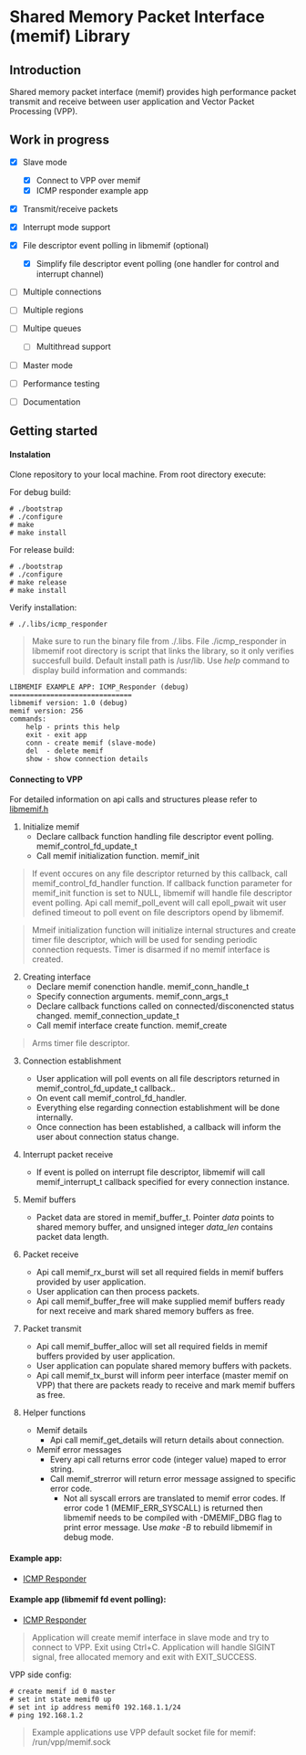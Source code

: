 Shared Memory Packet Interface (memif) Library
==============================================
## Introduction

Shared memory packet interface (memif) provides high performance packet transmit and receive between user application and Vector Packet Processing (VPP). 

## Work in progress

- [x] Slave mode
  - [x] Connect to VPP over memif
  - [x] ICMP responder example app
- [x] Transmit/receive packets
- [x] Interrupt mode support
- [x] File descriptor event polling in libmemif (optional)
  - [x] Simplify file descriptor event polling (one handler for control and interrupt channel)
- [ ] Multiple connections
- [ ] Multiple regions
- [ ] Multipe queues
  - [ ] Multithread support
- [ ] Master mode
- [ ] Performance testing
- [ ] Documentation


## Getting started

#### Instalation

Clone repository to your local machine. From root directory execute:

For debug build:
```
# ./bootstrap
# ./configure
# make
# make install
```
    
For release build:
```
# ./bootstrap
# ./configure
# make release
# make install
```
Verify installation:
```
# ./.libs/icmp_responder
```
> Make sure to run the binary file from ./.libs. File ./icmp\_responder in libmemif root directory is script that links the library, so it only verifies succesfull build. Default install path is /usr/lib.
Use _help_ command to display build information and commands:
```
LIBMEMIF EXAMPLE APP: ICMP_Responder (debug)
==============================
libmemif version: 1.0 (debug)
memif version: 256
commands:
    help - prints this help
    exit - exit app
    conn - create memif (slave-mode)
    del  - delete memif
    show - show connection details
```

#### Connecting to VPP

For detailed information on api calls and structures please refer to [libmemif.h](src/libmemif.h)

1. Initialize memif
   - Declare callback function handling file descriptor event polling. memif\_control\_fd\_update\_t
   - Call memif initialization function. memif_init
   
> If event occures on any file descriptor returned by this callback, call memif\_control\_fd\_handler function. 
> If callback function parameter for memif\_init function is set to NULL, libmemif will handle file descriptor event polling.
  Api call memif\_poll\_event will call epoll\_pwait wit user defined timeout to poll event on file descriptors opend by libmemif.
    
> Mmeif initialization function will initialize internal structures and create timer file descriptor, which will be used for sending periodic connection requests. Timer is disarmed if no memif interface is created.
 
2. Creating interface
   - Declare memif conenction handle. memif\_conn\_handle\_t
   - Specify connection arguments. memif\_conn\_args\_t
   - Declare callback functions called on connected/disconencted status changed. memif\_connection\_update\_t
   - Call memif interface create function. memif\_create
> Arms timer file descriptor.

3. Connection establishment
    - User application will poll events on all file descriptors returned in memif\_control\_fd\_update\_t callback..
    - On event call memif\_control\_fd\_handler.
    - Everything else regarding connection establishment will be done internally.
    - Once connection has been established, a callback will inform the user about connection status change.

4. Interrupt packet receive
    - If event is polled on interrupt file descriptor, libmemif will call memif\_interrupt\_t callback specified for every connection instance.

6. Memif buffers
    - Packet data are stored in memif\_buffer\_t. Pointer _data_ points to shared memory buffer, and unsigned integer *data\_len* contains packet data length.

5. Packet receive
    - Api call memif\_rx\_burst will set all required fields in memif buffers provided by user application.
    - User application can then process packets.
    - Api call memif\_buffer\_free will make supplied memif buffers ready for next receive and mark shared memory buffers as free.

6. Packet transmit
    - Api call memif\_buffer\_alloc will set all required fields in memif buffers provided by user application. 
    - User application can populate shared memory buffers with packets.
    - Api call memif\_tx\_burst will inform peer interface (master memif on VPP) that there are packets ready to receive and mark memif buffers as free.

7. Helper functions
    - Memif details
      - Api call memif\_get\_details will return details about connection.
    - Memif error messages
      - Every api call returns error code (integer value) maped to error string.
      - Call memif\_strerror will return error message assigned to specific error code.
        - Not all syscall errors are translated to memif error codes. If error code 1 (MEMIF\_ERR\_SYSCALL) is returned then libmemif needs to be compiled with -DMEMIF_DBG flag to print error message. Use _make -B_ to rebuild libmemif in debug mode.
    

#### Example app:

- [ICMP Responder](examples/icmp_responder/main.c)

#### Example app (libmemif fd event polling):
- [ICMP Responder](examples/icmp_responder2/main.c)
> Application will create memif interface in slave mode and try to connect to VPP. Exit using Ctrl+C. Application will handle SIGINT signal, free allocated memory and exit with EXIT_SUCCESS.

VPP side config:
```
# create memif id 0 master
# set int state memif0 up
# set int ip address memif0 192.168.1.1/24
# ping 192.168.1.2
```
> Example applications use VPP default socket file for memif: /run/vpp/memif.sock
